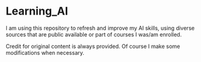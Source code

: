 # Learning_AI

I am using this repository to refresh and improve my AI skills, using diverse sources that are public available or part of courses I was/am enrolled.

Credit for original content is always provided. Of course I make some modifications when necessary.
